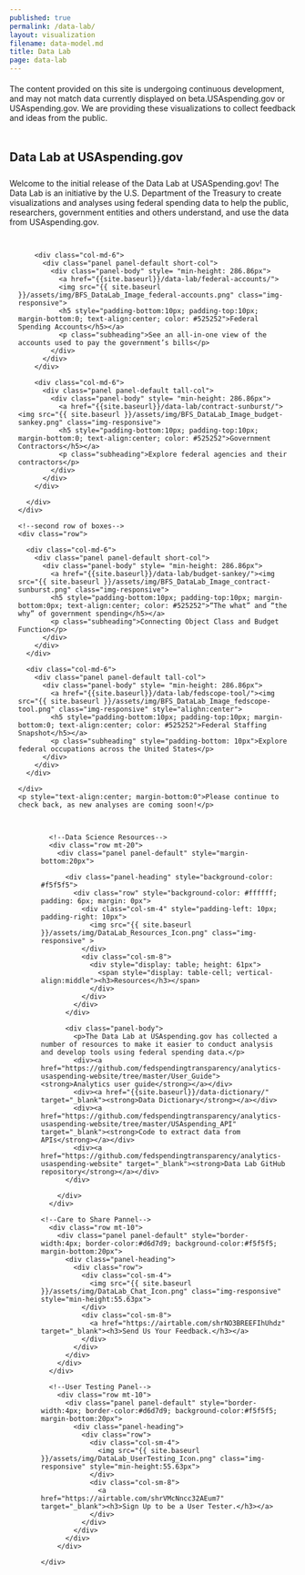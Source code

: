 ```yaml
---
published: true
permalink: /data-lab/
layout: visualization
filename: data-model.md
title: Data Lab
page: data-lab
---
```

<div class="alert alert-info clearfix" role="alert" style="margin-bottom:0; padding-top:5px; padding-bottom:5px">
    <span class="glyphicon glyphicon-info-sign" aria-hidden="true"></span>
    <p style="margin-top:0">The content provided on this site is undergoing continuous development, and may not match data currently displayed on beta.USAspending.gov or USAspending.gov. We are providing these visualizations to collect feedback and ideas from the public.</p>
</div>
<div style="margin:0; padding:0">
  <!--wider column left side of page-->
  <h2 class="mt-0" style="margin-bottom: 25px">Data Lab at USAspending.gov</h2>
  <p>Welcome to the initial release of the Data Lab at USASpending.gov! The Data Lab is an initiative by the U.S. Department of the Treasury to create visualizations and analyses using federal spending data to help the public, researchers, government entities  and others understand, and use the data from USAspending.gov.</p>

  <div class="col-md-8" style="padding:15px">
  <!--top paragraph-->
    <!--<div class="row mt-10">
      <p>Welcome to the initial release of the Data Lab at USASpending.gov! The Data Lab is an initiative by the U.S. Department of the Treasury to create visualizations and analyses using federal spending data to help the public, researchers, government entities  and others understand, and use the data from USAspending.gov.</p>
    </div>-->
    <!--four panels-->
    <div class="row mt-20">
      <div class="panel-container; margin-left=0; padding-left=0">

        <div class="col-md-6">
          <div class="panel panel-default short-col">
            <div class="panel-body" style= "min-height: 286.86px">
              <a href="{{site.baseurl}}/data-lab/federal-accounts/">
              <img src="{{ site.baseurl }}/assets/img/BFS_DataLab_Image_federal-accounts.png" class="img-responsive">
              <h5 style="padding-bottom:10px; padding-top:10px; margin-bottom:0; text-align:center; color: #525252">Federal Spending Accounts</h5></a>
              <p class="subheading">See an all-in-one view of the accounts used to pay the government’s bills</p>
            </div>
          </div>
        </div>

        <div class="col-md-6">
          <div class="panel panel-default tall-col">
            <div class="panel-body" style= "min-height: 286.86px">
              <a href="{{site.baseurl}}/data-lab/contract-sunburst/"><img src="{{ site.baseurl }}/assets/img/BFS_DataLab_Image_budget-sankey.png" class="img-responsive">
              <h5 style="padding-bottom:10px; padding-top:10px; margin-bottom:0; text-align:center; color: #525252">Government Contractors</h5></a>
              <p class="subheading">Explore federal agencies and their contractors</p>
            </div>
          </div>
        </div>

      </div>
    </div>

    <!--second row of boxes-->
    <div class="row">

      <div class="col-md-6">
        <div class="panel panel-default short-col">
          <div class="panel-body" style= "min-height: 286.86px">
            <a href="{{site.baseurl}}/data-lab/budget-sankey/"><img src="{{ site.baseurl }}/assets/img/BFS_DataLab_Image_contract-sunburst.png" class="img-responsive">
            <h5 style="padding-bottom:10px; padding-top:10px; margin-bottom:0px; text-align:center; color: #525252">“The what” and “the why” of government spending</h5></a>
            <p class="subheading">Connecting Object Class and Budget Function</p>
          </div>
        </div>
      </div>

      <div class="col-md-6">
        <div class="panel panel-default tall-col">
          <div class="panel-body" style= "min-height: 286.86px">
            <a href="{{site.baseurl}}/data-lab/fedscope-tool/"><img src="{{ site.baseurl }}/assets/img/BFS_DataLab_Image_fedscope-tool.png" class="img-responsive" style="alighn:center">
            <h5 style="padding-bottom:10px; padding-top:10px; margin-bottom:0; text-align:center; color: #525252">Federal Staffing Snapshot</h5></a>
            <p class="subheading" style="padding-bottom: 10px">Explore federal occupations across the United States</p>
          </div>
        </div>
      </div>

    </div>
    <p style="text-align:center; margin-bottom:0">Please continue to check back, as new analyses are coming soon!</p>
  </div>
  <!--narrow righthand column-->
  <div class="col-md-4" style="padding-left:40px; padding-top:15px; padding-right=10px; padding-bottom:0px">
    <div class="panel-container">

      <!--Data Science Resources-->
      <div class="row mt-20">
        <div class="panel panel-default" style="margin-bottom:20px">

          <div class="panel-heading" style="background-color: #f5f5f5">
            <div class="row" style="background-color: #ffffff; padding: 6px; margin: 0px">
              <div class="col-sm-4" style="padding-left: 10px; padding-right: 10px">
                <img src="{{ site.baseurl }}/assets/img/DataLab_Resources_Icon.png" class="img-responsive" >
              </div>
              <div class="col-sm-8">
                <div style="display: table; height: 61px">
                  <span style="display: table-cell; vertical-align:middle"><h3>Resources</h3></span>
                </div>
              </div>
            </div>
          </div>

          <div class="panel-body">
            <p>The Data Lab at USAspending.gov has collected a number of resources to make it easier to conduct analysis and develop tools using federal spending data.</p>
            <div><a href="https://github.com/fedspendingtransparency/analytics-usaspending-website/tree/master/User_Guide"><strong>Analytics user guide</strong></a></div>
            <div><a href="{{site.baseurl}}/data-dictionary/" target="_blank"><strong>Data Dictionary</strong></a></div>
            <div><a href="https://github.com/fedspendingtransparency/analytics-usaspending-website/tree/master/USAspending_API" target="_blank"><strong>Code to extract data from APIs</strong></a></div>
            <div><a href="https://github.com/fedspendingtransparency/analytics-usaspending-website" target="_blank"><strong>Data Lab GitHub repository</strong></a></div>
          </div>

        </div>
      </div>

    <!--Care to Share Pannel-->
      <div class="row mt-10">
        <div class="panel panel-default" style="border-width:4px; border-color:#d6d7d9; background-color:#f5f5f5; margin-bottom:20px">
          <div class="panel-heading">
            <div class="row">
              <div class="col-sm-4">
                <img src="{{ site.baseurl }}/assets/img/DataLab_Chat_Icon.png" class="img-responsive" style="min-height:55.63px">
              </div>
              <div class="col-sm-8">
                <a href="https://airtable.com/shrNO3BREEFIhUhdz" target="_blank"><h3>Send Us Your Feedback.</h3></a>
              </div>
            </div>
          </div>
        </div>
      </div>

      <!--User Testing Panel-->
        <div class="row mt-10">
          <div class="panel panel-default" style="border-width:4px; border-color:#d6d7d9; background-color:#f5f5f5; margin-bottom:20px">
            <div class="panel-heading">
              <div class="row">
                <div class="col-sm-4">
                  <img src="{{ site.baseurl }}/assets/img/DataLab_UserTesting_Icon.png" class="img-responsive" style="min-height:55.63px">
                </div>
                <div class="col-sm-8">
                  <a href="https://airtable.com/shrVMcNncc32AEum7" target="_blank"><h3>Sign Up to be a User Tester.</h3></a>
                </div>
              </div>
            </div>
          </div>
        </div>
        
    </div>
  </div>
</div>
